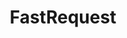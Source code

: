 ---
title: "FastRequest"
description: "A plugin in jetbrain intellij idea that looks like Postman."
subDesc: "A plugin in jetbrain intellij idea that looks like Postman."
feature1Img: ""
feature1Title: ""
feature1Desc: ""
feature2Img: ""
feature2Title: ""
feature2Desc: ""
feature3Img: ""
feature3Title: ""
feature3Desc: ""
feature4Img: ""
feature4Title: ""
feature4Desc: ""
feature5Img: ""
feature5Title: ""
feature5Desc: ""
feature6Img: ""
feature6Title: ""
feature6Desc: ""
startUp: "Start up"
link: "https://dromara.org/fast-request"
github: "https://github.com/dromara/fast-request"
gitee: "https://gitee.com/dromara/fast-request"
level: "tool"
weight: 14
icon: "/img/logo/fastRequest.png"
showIntroduce: false
showFeature: false
---